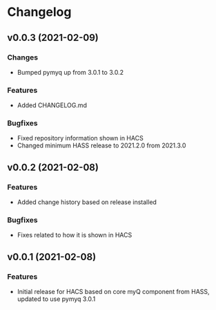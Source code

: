 # Changelog

<!--next-version-placeholder-->

## v0.0.3 (2021-02-09)

### Changes

- Bumped pymyq up from 3.0.1 to 3.0.2

### Features

- Added CHANGELOG.md

### Bugfixes

- Fixed repository information shown in HACS
- Changed minimum HASS release to 2021.2.0 from 2021.3.0

## v0.0.2 (2021-02-08)

### Features

- Added change history based on release installed

### Bugfixes

- Fixes related to how it is shown in HACS

## v0.0.1 (2021-02-08)

### Features

- Initial release for HACS based on core myQ component from HASS, updated to use pymyq 3.0.1
